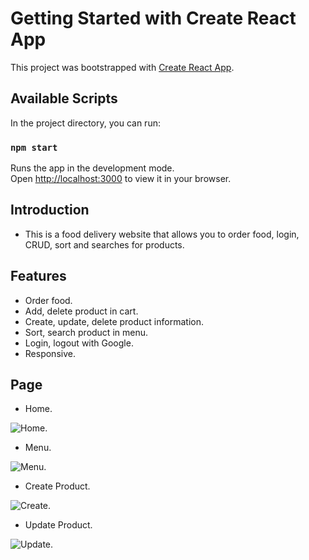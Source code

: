 # Getting Started with Create React App

This project was bootstrapped with [Create React App](https://github.com/facebook/create-react-app).

## Available Scripts

In the project directory, you can run:

### `npm start`

Runs the app in the development mode.\
Open [http://localhost:3000](http://localhost:3000) to view it in your browser.

## Introduction

- This is a food delivery website that allows you to order food, login, CRUD, sort and searches for products.

## Features

- Order food.
- Add, delete product in cart.
- Create, update, delete product information.
- Sort, search product in menu.
- Login, logout with Google.
- Responsive.

## Page

- Home.

![Home](https://photos.google.com/photo/AF1QipOBWKq_CCnMAEUbhpCquNVlPRC-b_B7K9TeRA9P).

- Menu.

![Menu](https://photos.google.com/photo/AF1QipOfwYppFNMXUWHjWU2IQAp9LfrsUydLrl8D9GTU).

- Create Product.

![Create](https://photos.google.com/photo/AF1QipNuA086TiOnItZE8PtHJKeTopBO4XAChg49Nbeg).


- Update Product.

![Update](https://photos.google.com/photo/AF1QipMmgw6noE9Qrq3UuR89sNp-a_rgqxTrTi3V6ISD).
